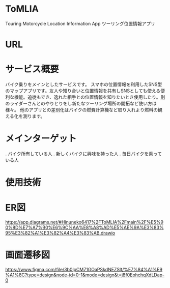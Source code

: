# ToMLIA
Touring Motorcycle Location Information App ツーリング位置情報アプリ
# URL

# サービス概要
バイク乗りをメインとしたサービスです。
スマホの位置情報を利用したSNS型のマップアプリです。友人や知り合いと位置情報を共有しSNSとしても使える便利な機能。追従もでき、逸れた相手との位置情報を知りたいとき使用したり。別のライダーさんとのやりとりをし新たなツーリング場所の開拓など使い方は様々。
他のアプリとの差別化はバイクの燃費計算機など取り入れより燃料の観える化を測ります。

# メインターゲット
. バイク所有している人
. 新しくバイクに興味を持った人
. 毎日バイクを乗っている人

# 使用技術

# ER図
https://app.diagrams.net/#Hinuneko6417%2FToMLIA%2Fmain%2F%E5%90%8D%E7%A7%B0%E6%9C%AA%E8%A8%AD%E5%AE%9A%E3%83%95%E3%82%A1%E3%82%A4%E3%83%AB.drawio
# 画面遷移図
https://www.figma.com/file/3b0lpCM71GOaPSkdNEZSlt/%E7%84%A1%E9%A1%8C?type=design&node-id=0-1&mode=design&t=j8f0EohchqXdLDap-0

